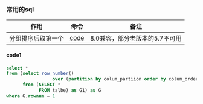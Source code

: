 ### 常用的sql

| 作用        | 命令             | 备注                 |   
|-----------|----------------|--------------------|
| 分组排序后取第一个 | [code](#code1) | 8.0兼容，部分老版本的5.7不可用 |

#### code1

```sql
select *
from (select row_number()
                 over (partition by colum_partiion order by colum_order desc) as rownum, *
      from (SELECT *
            FROM talbe) as G1) as G
where G.rownum = 1
```